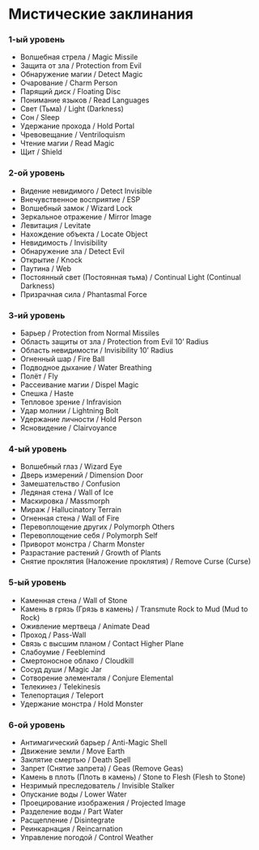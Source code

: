 # Мистические заклинания

### 1-ый уровень

- Волшебная стрела / Magic Missile
- Защита от зла / Protection from Evil
- Обнаружение магии / Detect Magic
- Очарование / Charm Person
- Парящий диск / Floating Disc
- Понимание языков / Read Languages
- Свет (Тьма) / Light (Darkness)
- Сон / Sleep
- Удержание прохода / Hold Portal
- Чревовещание / Ventriloquism
- Чтение магии / Read Magic
- Щит / Shield

### 2-ой уровень

- Видение невидимого / Detect Invisible
- Внечувственное восприятие / ESP
- Волшебный замок / Wizard Lock
- Зеркальное отражение / Mirror Image
- Левитация / Levitate
- Нахождение объекта / Locate Object
- Невидимость / Invisibility
- Обнаружение зла / Detect Evil
- Открытие / Knock
- Паутина / Web
- Постоянный свет (Постоянная тьма) / Continual Light (Continual Darkness)
- Призрачная сила / Phantasmal Force

### 3-ий уровень

- Барьер / Protection from Normal Missiles
- Область защиты от зла / Protection from Evil 10’ Radius
- Область невидимости / Invisibility 10’ Radius
- Огненный шар / Fire Ball
- Подводное дыхание / Water Breathing
- Полёт / Fly
- Рассеивание магии / Dispel Magic
- Спешка / Haste
- Тепловое зрение / Infravision
- Удар молнии / Lightning Bolt
- Удержание личности / Hold Person
- Ясновидение / Clairvoyance
  
### 4-ый уровень

- Волшебный глаз / Wizard Eye
- Дверь измерений / Dimension Door
- Замешательство / Confusion
- Ледяная стена / Wall of Ice
- Маскировка / Massmorph
- Мираж / Hallucinatory Terrain
- Огненная стена / Wall of Fire
- Перевоплощение других / Polymorph Others
- Перевоплощение себя / Polymorph Self
- Приворот монстра / Charm Monster
- Разрастание растений / Growth of Plants
- Снятие проклятия (Наложение проклятия) / Remove Curse (Curse)

### 5-ый уровень

- Каменная стена / Wall of Stone
- Камень в грязь (Грязь в камень) / Transmute Rock to Mud (Mud to Rock)
- Оживление мертвеца / Animate Dead
- Проход / Pass-Wall
- Связь с высшим планом / Contact Higher Plane
- Слабоумие / Feeblemind
- Смертоносное облако / Cloudkill
- Сосуд души / Magic Jar
- Сотворение элементаля / Conjure Elemental
- Телекинез / Telekinesis
- Телепортация / Teleport
- Удержание монстра / Hold Monster

### 6-ой уровень

- Антимагический барьер / Anti-Magic Shell
- Движение земли / Move Earth
- Заклятие смертью / Death Spell
- Запрет (Снятие запрета) / Geas (Remove Geas)
- Камень в плоть (Плоть в камень) / Stone to Flesh (Flesh to Stone)
- Незримый преследователь / Invisible Stalker
- Опускание воды / Lower Water
- Проецирование изображения / Projected Image
- Разделение воды / Part Water
- Расщепление / Disintegrate
- Реинкарнация / Reincarnation
- Управление погодой / Control Weather